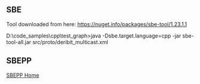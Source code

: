 ## SBE

Tool downloaded from here: https://nuget.info/packages/sbe-tool/1.23.1.1

D:\code_samples\cpp\test_graph>java -Dsbe.target.language=cpp -jar sbe-tool-all.jar src/proto/deribit_multicast.xml


## SBEPP

[SBEPP Home](https://oleksandrkvl.github.io/sbepp/1.4.0/index.html)


